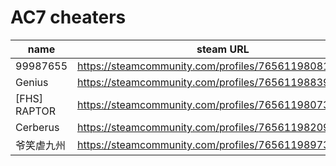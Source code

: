 # AC7 cheaters

| name | steam URL |
| ------ | ------ |
| 99987655 | https://steamcommunity.com/profiles/76561198081430238 |
| Genius | https://steamcommunity.com/profiles/76561198839646162 |
| [FHS] RAPTOR | https://steamcommunity.com/profiles/76561198073103373 |
| Cerberus | https://steamcommunity.com/profiles/76561198209173436 |
| 爷笑虐九州 | https://steamcommunity.com/profiles/76561198973679329 |
